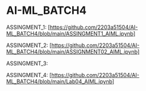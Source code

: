 # AI-ML_BATCH4
ASSINGMENT_1: [https://github.com/2203a51504/AI-ML_BATCH4/blob/main/ASSINGMENT1_AIML.ipynb]

ASSINGMENT_2: [https://github.com/2203a51504/AI-ML_BATCH4/blob/main/ASSIGNMENT02_AIML.ipynb]

ASSINGMENT_3:

ASSINGMENT_4: [https://github.com/2203a51504/AI-ML_BATCH4/blob/main/Lab04_AIML.ipynb]
